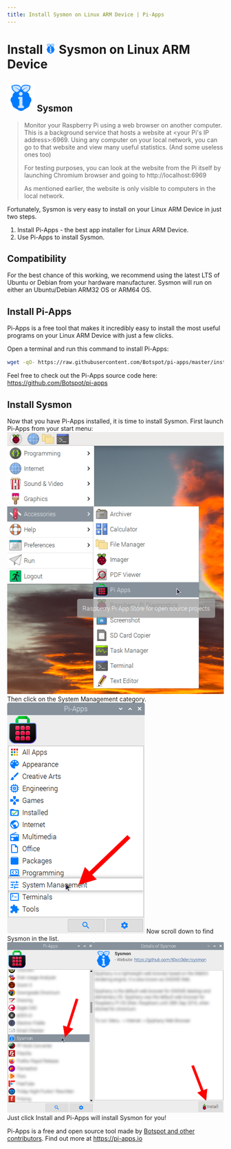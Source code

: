 ```yaml
---
title: Install Sysmon on Linux ARM Device | Pi-Apps
---
```

<div class="simple-install-content content">

# Install <img src="/img/app-icons/Sysmon/icon-64.png" height=24> Sysmon on Linux ARM Device

## <img src="/img/app-icons/Sysmon/icon-64.png"> Sysmon
> Monitor your Raspberry Pi using a web browser on another computer.
> This is a background service that hosts a website at <your Pi's IP address>:6969. Using any computer on your local network, you can go to that website and view many useful statistics. (And some useless ones too)
> 
> For testing purposes, you can look at the website from the Pi itself by launching Chromium browser and going to http://localhost:6969
> 
> As mentioned earlier, the website is only visible to computers in the local network.

Fortunately, Sysmon is very easy to install on your Linux ARM Device in just two steps.
1. Install Pi-Apps - the best app installer for Linux ARM Device.
2. Use Pi-Apps to install Sysmon.
</div>
<div class="simple-install-content content">

## Compatibility
For the best chance of this working, we recommend using the latest LTS of Ubuntu or Debian from your hardware manufacturer.
Sysmon will run on either an Ubuntu/Debian ARM32 OS or ARM64 OS.
</div>
<div class="simple-install-content content">

## Install Pi-Apps

Pi-Apps is a free tool that makes it incredibly easy to install the most useful programs on your Linux ARM Device with just a few clicks.

Open a terminal and run this command to install Pi-Apps:
```bash
wget -qO- https://raw.githubusercontent.com/Botspot/pi-apps/master/install | bash
```
Feel free to check out the Pi-Apps source code here: https://github.com/Botspot/pi-apps
</div>
<div class="simple-install-content content">

## Install Sysmon

Now that you have Pi-Apps installed, it is time to install Sysmon.
First launch Pi-Apps from your start menu:
<img src="/img/start-menu.png">
Then click on the System Management category.
<img src="/img/category-selections/System Management.png">
Now scroll down to find Sysmon in the list.
<img src="/img/app-icons/Sysmon/app-selection.png">
Just click Install and Pi-Apps will install Sysmon for you!
</div>
<div class="simple-install-content content">

Pi-Apps is a free and open source tool made by [Botspot and other contributors](/about/#contributors). Find out more at https://pi-apps.io
</div>
